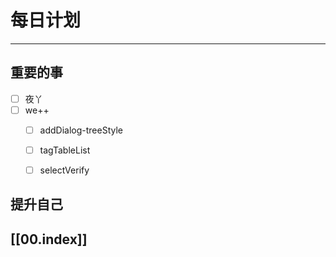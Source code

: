 
# 每日计划
---
## 重要的事

- [ ]  夜丫
- [ ]  we++
    - [ ] addDialog-treeStyle
    - [ ] tagTableList
    - [ ] selectVerify




## 提升自己

  



## [[00.index]]










